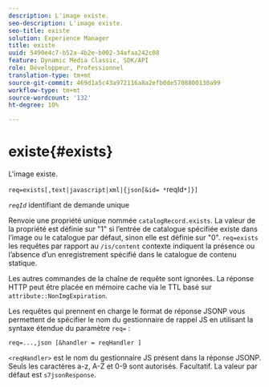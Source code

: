 ```yaml
---
description: L'image existe.
seo-description: L'image existe.
seo-title: existe
solution: Experience Manager
title: existe
uuid: 5490e4c7-b52a-4b2e-b002-34afaa242c08
feature: Dynamic Media Classic, SDK/API
role: Développeur, Professionnel
translation-type: tm+mt
source-git-commit: 469d1a5c43a972116a8a2efb0de5708800130a99
workflow-type: tm+mt
source-wordcount: '132'
ht-degree: 10%

---
```



# existe{#exists}

L&#39;image existe.

`req=exists[,text|javascript|xml|{json[&id= *`reqId`*]}]`

*`reqId`* identifiant de demande unique

Renvoie une propriété unique nommée `catalogRecord.exists`. La valeur de la propriété est définie sur &quot;1&quot; si l’entrée de catalogue spécifiée existe dans l’image ou le catalogue par défaut, sinon elle est définie sur &quot;0&quot;. `req=exists` les requêtes par rapport au  `/is/content` contexte indiquent la présence ou l’absence d’un enregistrement spécifié dans le catalogue de contenu statique.

Les autres commandes de la chaîne de requête sont ignorées. La réponse HTTP peut être placée en mémoire cache via le TTL basé sur `attribute::NonImgExpiration`.

Les requêtes qui prennent en charge le format de réponse JSONP vous permettent de spécifier le nom du gestionnaire de rappel JS en utilisant la syntaxe étendue du paramètre `req=` :

`req=...,json [&handler = reqHandler ]`

`<reqHandler>` est le nom du gestionnaire JS présent dans la réponse JSONP. Seuls les caractères a-z, A-Z et 0-9 sont autorisés. Facultatif. La valeur par défaut est `s7jsonResponse`.

